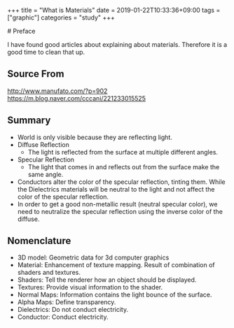 +++
title = "What is Materials"
date = 2019-01-22T10:33:36+09:00
tags = ["graphic"]
categories = "study"
+++

<div class="description">
# Preface

I have found good articles about explaining about materials. Therefore it is a good time to clean that up.

## Source From

http://www.manufato.com/?p=902
https://m.blog.naver.com/cccani/221233015525

## Summary

- World is only visible because they are reflecting light.
- Diffuse Reflection
    - The light is reflected from the surface at multiple different angles.
- Specular Reflection
    - The light that comes in and reflects out from the surface make the same angle.
- Conductors alter the color of the specular reflection, tinting them. While the Dielectrics materials will be neutral to the light and not affect the color of the specular reflection.
- In order to get a good non-metallic result (neutral specular color), we need to neutralize the specular reflection using the inverse color of the diffuse.

## Nomenclature

- 3D model: Geometric data for 3d computer graphics
- Material: Enhancement of texture mapping. Result of combination of shaders and textures. 
- Shaders: Tell the renderer how an object should be displayed.
- Textures: Provide visual information to the shader.
- Normal Maps: Information contains the light bounce of the surface.
- Alpha Maps: Define transparency.
- Dielectrics: Do not conduct electricity.
- Conductor: Conduct electricity.


